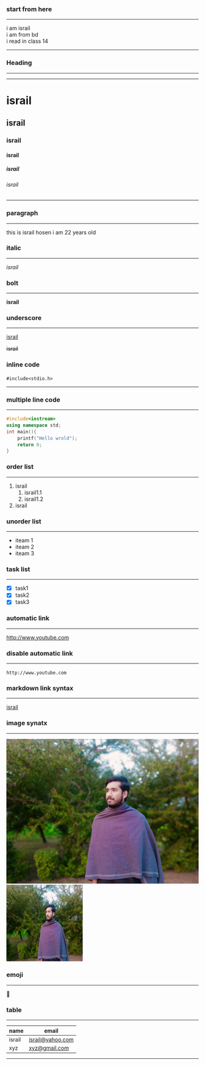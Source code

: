 <!--this is comment-->
### start from here
___
i am israil  
i am from bd<br/>
i read in class 14
___

### Heading 
___
___  
# israil
## israil
### israil
#### israil
##### israil
###### israil
___
### paragraph  
___
<p>this is israil hosen i am 22 years old</p>  

### italic
___
_israil_  

### bolt
___

__israil__  

### underscore
___
<u>israil</u>  

~~israil~~  

### inline code
`#include<stdio.h>` 
___

### multiple line code
___
 
```cpp
#include<iostream> 
using namespace std;
int main(){
    printf("Hello wrold");
    return 0;
}
```
### order list
___
1. israil  
      1. israil1.1  
      2. israil1.2
2. israil

### unorder list
___

- iteam 1
- iteam 2
- iteam 3

### task list
___
- [x] task1
- [x] task2
- [x] task3  

### automatic link 
___
http://www.youtube.com

### disable automatic link
___

`http://www.youtube.com`

### markdown link syntax
___
[israil](http://www.youtube.com)  

### image synatx
___
![profile](./israil.jpg)
<img src="./israil.jpg" width="200" height="200"  tittle="israi" />

### emoji
___
🙂  
### table
___

| name | email |  
| ----- | ---- |
| israil | israil@yahoo.com |
| xyz | xyz@gmail.com |  
___




    




